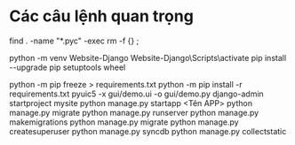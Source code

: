 # Các câu lệnh quan trọng

find . -name "*.pyc" -exec rm -f {} \;

python -m venv Website-Django
Website-Django\Scripts\activate
pip install --upgrade pip setuptools wheel

python -m pip freeze > requirements.txt
python -m pip install -r requirements.txt
pyuic5 -x gui/demo.ui -o gui/demo.py
django-admin startproject mysite
python manage.py startapp <Tên APP>
python manage.py migrate
python manage.py runserver
python manage.py makemigrations
python manage.py migrate
python manage.py createsuperuser
python manage.py syncdb
python manage.py collectstatic
